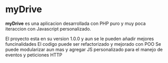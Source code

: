 # myDrive

**myDrive** es una aplicacion desarrollada con PHP puro y muy poca iteraccion con Javascript personalizado.

El proyecto esta en su version 1.0.0 y aun se le pueden añadir mejores funcinalidades
El codigo puede ser refactorizado y mejorado con POO
Se puede modularizar aun mas y agregar JS personalizado para el manejo de eventos y peticiones HTTP